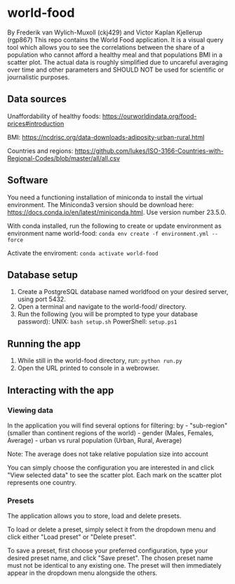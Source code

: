 # world-food
By Frederik van Wylich-Muxoll (ckj429) and Victor Kaplan Kjellerup (rgp867)
This repo contains the World Food application. It is a visual query tool which allows you to see the correlations between the share of a population who cannot afford a healthy meal and that populations BMI in a scatter plot. The actual data is roughly simplified due to uncareful averaging over time and other parameters and SHOULD NOT be used for scientific or journalistic purposes.

## Data sources
Unaffordability of healthy foods:
https://ourworldindata.org/food-prices#introduction

BMI:
https://ncdrisc.org/data-downloads-adiposity-urban-rural.html

Countries and regions:
https://github.com/lukes/ISO-3166-Countries-with-Regional-Codes/blob/master/all/all.csv

## Software
You need a functioning installation of miniconda to install the virtual environment. The Miniconda3 version should be download here: https://docs.conda.io/en/latest/miniconda.html. Use version number 23.5.0.

With conda installed, run the following to create or update environment as environment name world-food:
    ```conda env create -f environment.yml --force```

Activate the enviroment:
    ```conda activate world-food```

## Database setup
1. Create a PostgreSQL database named worldfood on your desired server, using port 5432.
2. Open a terminal and navigate to the world-food/ directory.
3. Run the following (you will be prompted to type your database password):
    UNIX: ```bash setup.sh```
    PowerShell: ```setup.ps1```


## Running the app
1. While still in the world-food directory, run:
    ```python run.py```
2. Open the URL printed to console in a webrowser.

## Interacting with the app
### Viewing data
In the application you will find several options for filtering: by
    - "sub-region" (smaller than continent regions of the world)
    - gender (Males, Females, Average)
    - urban vs rural population (Urban, Rural, Average)

Note: The average does not take relative population size into account

You can simply choose the configuration you are interested in and click "View selected data" to see the scatter plot. Each mark on the scatter plot represents one country.

### Presets
The application allows you to store, load and delete presets.

To load or delete a preset, simply select it from the dropdown menu and click either "Load preset" or "Delete preset".

To save a preset, first choose your preferred configuration, type your desired preset name, and click "Save preset". The chosen preset name must not be identical to any existing one. The preset will then immediately appear in the dropdown menu alongside the others.
